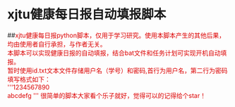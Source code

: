 # xjtu健康每日报自动填报脚本
##<font color="#dd0000">xjtu健康每日报python脚本，仅用于学习研究。使用本脚本产生的其他后果，均由使用者自行承担，与作者无关。  
本脚本可以实现健康日报的自动填报，结合bat文件和任务计划可实现开机自动填报。  
暂时使用id.txt文本文件存储用户名（学号）和密码,首行为用户名，第二行为密码  
填写格式如下：  
'''1234567890  
abcdefg
'''
很简单的脚本大家看个乐子就好，觉得可以的记得给个star！
